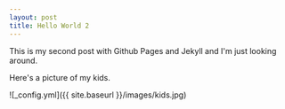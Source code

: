 ```yaml
---
layout: post
title: Hello World 2
---
```

This is my second post with Github Pages and Jekyll and I'm just looking around.

Here's a picture of my kids.

![_config.yml]({{ site.baseurl }}/images/kids.jpg)
